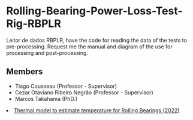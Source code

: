 # Rolling-Bearing-Power-Loss-Test-Rig-RBPLR

Leitor de dados RBPLR, have the code for reading the data of the tests to pre-processing. Request me the manual and diagram of the use for processing and post-processing.

## Members
- Tiago Cousseau (Professor - Supervisor)
- Cezar Otaviano Ribeiro Negrão (Professor - Supervisor)
- Marcos Takahama (PhD.)

<li><a href="https://www.researchgate.net/publication/366051106_Mathematical_model_of_heat_dissipation_in_rolling_bearings">Thermal model to estimate temperature for Rolling Bearings (2022)</a></li>

